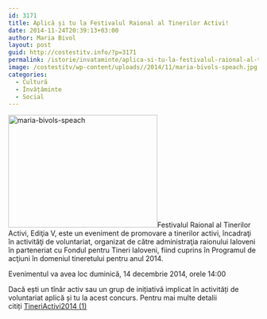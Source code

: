 ```yaml
---
id: 3171
title: Aplică și tu la Festivalul Raional al Tinerilor Activi!
date: 2014-11-24T20:39:13+03:00
author: Maria Bivol
layout: post
guid: http://costestitv.info/?p=3171
permalink: /istorie/invataminte/aplica-si-tu-la-festivalul-raional-al-tinerilor-activi/
image: /costestitv/wp-content/uploads//2014/11/maria-bivols-speach.jpg
categories:
  - Cultură
  - Învățăminte
  - Social
---
```

[<img class="alignleft size-full wp-image-3173" src="/costestitv/wp-content/uploads//2014/11/maria-bivols-speach.jpg" alt="maria-bivols-speach" width="300" height="227" srcset="/costestitv/wp-content/uploads//2014/11/maria-bivols-speach.jpg 300w, /costestitv/wp-content/uploads//2014/11/maria-bivols-speach.jpg 45w" sizes="(max-width: 300px) 100vw, 300px" />](/costestitv/wp-content/uploads//2014/11/maria-bivols-speach.jpg)Festivalul Raional al Tinerilor Activi, Ediţia V, este un eveniment de promovare a tinerilor activi, încadraţi în activităţi de voluntariat, organizat de către administraţia raionului Ialoveni în parteneriat cu Fondul pentru Tineri Ialoveni, fiind cuprins în Programul de acţiuni în domeniul tineretului pentru anul 2014.

Evenimentul va avea loc duminică, 14 decembrie 2014, orele 14:00

Dacă ești un tînăr activ sau un grup de inițiativă implicat în activități de voluntariat aplică și tu la acest concurs. Pentru mai multe detalii citiți [TineriActivi2014 (1)](/costestitv/wp-content/uploads//2014/11/TineriActivi2014-1.doc)